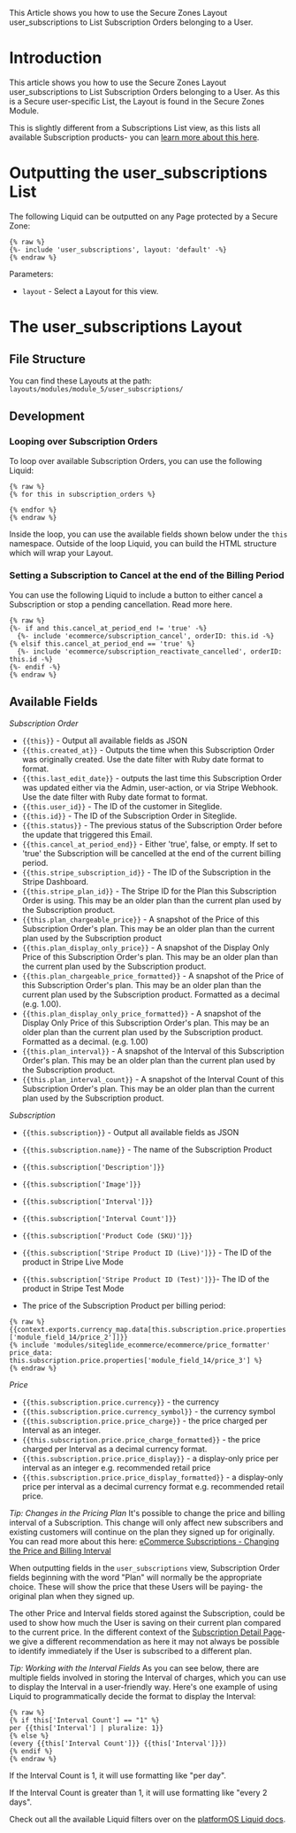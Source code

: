 This Article shows you how to use the Secure Zones Layout user\_subscriptions to List Subscription Orders belonging to a User.

# Introduction

This article shows you how to use the Secure Zones Layout user\_subscriptions to List Subscription Orders belonging to a User. As this is a Secure user-specific List, the Layout is found in the Secure Zones Module.

This is slightly different from a Subscriptions List view, as this lists all available Subscription products- you can <a href="https://developers.siteglide.com/list-view" target="_blank">learn more about this here</a>.

# Outputting the user\_subscriptions List

The following Liquid can be outputted on any Page protected by a Secure Zone:

```liquid
{% raw %}
{%- include 'user_subscriptions', layout: 'default' -%}
{% endraw %}
```

Parameters:

- `layout` - Select a Layout for this view.&#x20;

# The user\_subscriptions Layout

## File Structure

You can find these Layouts at the path: `layouts/modules/module_5/user_subscriptions/`

## Development

### Looping over Subscription Orders

To loop over available Subscription Orders, you can use the following Liquid:

```liquid
{% raw %}
{% for this in subscription_orders %}

{% endfor %} 
{% endraw %}
```

Inside the loop, you can use the available fields shown below under the `this` namespace. Outside of the loop Liquid, you can build the HTML structure which will wrap your Layout.

### Setting a Subscription to Cancel at the end of the Billing Period

You can use the following Liquid to include a button to either cancel a Subscription or stop a pending cancellation. Read more here.

```liquid
{% raw %}
{%- if and this.cancel_at_period_end != 'true' -%}         
  {%- include 'ecommerce/subscription_cancel', orderID: this.id -%}
{% elsif this.cancel_at_period_end == 'true' %}
  {%- include 'ecommerce/subscription_reactivate_cancelled', orderID: this.id -%}
{%- endif -%}
{% endraw %}
```

## Available Fields

*Subscription Order*

- `{{this}}` - Output all available fields as JSON
- `{{this.created_at}}` - Outputs the time when this Subscription Order was originally created. Use the date filter with Ruby date format to format.
- `{{this.last_edit_date}}` - outputs the last time this Subscription Order was updated either via the Admin, user-action, or via Stripe Webhook. Use the date filter with Ruby date format to format.&#x20;
- `{{this.user_id}}` - The ID of the customer in Siteglide.
- `{{this.id}}` - The ID of the Subscription Order in Siteglide.
- `{{this.status}}` - The previous status of the Subscription Order before the update that triggered this Email.
- `{{this.cancel_at_period_end}}` - Either 'true', false, or empty. If set to 'true' the Subscription will be cancelled at the end of the current billing period.&#x20;
- `{{this.stripe_subscription_id}}` - The ID of the Subscription in the Stripe Dashboard.
- `{{this.stripe_plan_id}}` - The Stripe ID for the Plan this Subscription Order is using. This may be an older plan than the current plan used by the Subscription product.
- `{{this.plan_chargeable_price}}` - A snapshot of the Price of this Subscription Order's plan. This may be an older plan than the current plan used by the Subscription product
- `{{this.plan_display_only_price}}` - A snapshot of the Display Only Price of this Subscription Order's plan. This may be an older plan than the current plan used by the Subscription product.
- `{{this.plan_chargeable_price_formatted}}` - A snapshot of the Price of this Subscription Order's plan. This may be an older plan than the current plan used by the Subscription product. Formatted as a decimal (e.g. 1.00).
- `{{this.plan_display_only_price_formatted}}` - A snapshot of the Display Only Price of this Subscription Order's plan. This may be an older plan than the current plan used by the Subscription product. Formatted as a decimal. (e.g. 1.00)
- `{{this.plan_interval}}` -  A snapshot of the Interval of this Subscription Order's plan. This may be an older plan than the current plan used by the Subscription product.
- `{{this.plan_interval_count}}` -  A snapshot of the Interval Count of this Subscription Order's plan. This may be an older plan than the current plan used by the Subscription product.

*Subscription*

- `{{this.subscription}}` - Output all available fields as JSON
- `{{this.subscription.name}}` - The name of the Subscription Product
- `{{this.subscription['Description']}}`
- `{{this.subscription['Image']}}`
- `{{this.subscription['Interval']}}`
- `{{this.subscription['Interval Count']}}`
- `{{this.subscription['Product Code (SKU)']}}`
- `{{this.subscription['Stripe Product ID (Live)']}}` - The ID of the product in Stripe Live Mode
- `{{this.subscription['Stripe Product ID (Test)']}}`- The ID of the product in Stripe Test Mode

- The price of the Subscription Product per billing period:

```liquid
{% raw %}
{{context.exports.currency_map.data[this.subscription.price.properties
['module_field_14/price_2']]}}
{% include 'modules/siteglide_ecommerce/ecommerce/price_formatter' price_data: this.subscription.price.properties['module_field_14/price_3'] %}
{% endraw %}
```

*Price*

- `{{this.subscription.price.currency}}` - the currency
- `{{this.subscription.price.currency_symbol}}` - the currency symbol
- `{{this.subscription.price.price_charge}}` - the price charged per Interval as an integer.&#x20;
- `{{this.subscription.price.price_charge_formatted}}` - the price charged per Interval as a decimal currency format.
- `{{this.subscription.price.price_display}}` - a display-only price per interval as an integer e.g. recommended retail price
- `{{this.subscription.price.price_display_formatted}}` - a display-only price per interval as a decimal currency format e.g. recommended retail price.&#x20;

*Tip: Changes in the Pricing Plan*
It's possible to change the price and billing interval of a Subscription. This change will only affect new subscribers and existing customers will continue on the plan they signed up for originally. You can read more about this here: <a href="https://help.siteglide.com/en/article/ecommerce-subscriptions-changing-the-price-and-billing-interval-egzyvo/" target="_blank">eCommerce Subscriptions - Changing the Price and Billing Interval</a>

When outputting fields in the `user_subscriptions` view, Subscription Order fields beginning with the word "Plan" will normally be the appropriate choice. These will show the price that these Users will be paying- the original plan when they signed up.&#x20;

The other Price and Interval fields stored against the Subscription, could be used to show how much the User is saving on their current plan compared to the current price. In the different context of the <a href="https://developers.siteglide.com/detail-layout" target="_blank">Subscription Detail Page</a>- we give a different recommendation as here it may not always be possible to identify immediately if the User is subscribed to a different plan.&#x20;

*Tip: Working with the Interval Fields*
As you can see below, there are multiple fields involved in storing the Interval of charges, which you can use to display the Interval in a user-friendly way. Here's one example of using Liquid to programmatically decide the format to display the Interval:

```liquid
{% raw %}
{% if this['Interval Count'] == "1" %}
per {{this['Interval'] | pluralize: 1}}
{% else %}
(every {{this['Interval Count']}} {{this['Interval']}})
{% endif %}
{% endraw %}
```

If the Interval Count is 1, it will use formatting like "per day".

If the Interval Count is greater than 1, it will use formatting like "every 2 days".&#x20;

Check out all the available Liquid filters over on the <a href="https://documentation.platformos.com/api-reference/liquid/introduction" target="_blank">platformOS Liquid docs</a>.